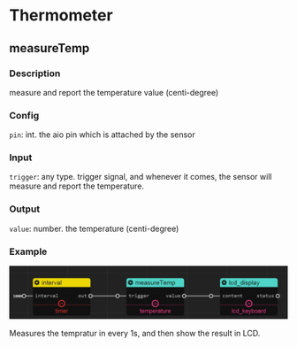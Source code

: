 Thermometer
======
## measureTemp

### Description

measure and report the temperature value (centi-degree)

### Config

`pin`: int. the aio pin which is attached by the sensor

### Input

`trigger`: any type. trigger signal, and whenever it comes, the sensor will measure and report the temperature.

### Output

`value`: number. the temperature (centi-degree)

### Example

![](./pic/temp_lcd.jpg)

Measures the tempratur in every 1s, and then show the result in LCD.
